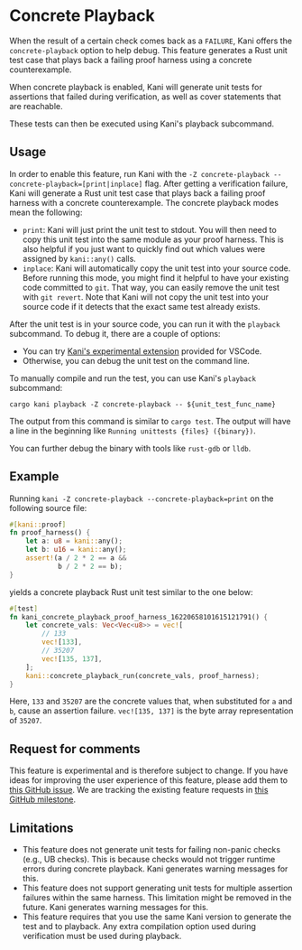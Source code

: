 # Concrete Playback

When the result of a certain check comes back as a `FAILURE`, Kani offers the `concrete-playback` option to help debug. This feature generates a Rust unit test case that plays back a failing proof harness using a concrete counterexample.

When concrete playback is enabled, Kani will generate unit tests for assertions that failed during verification,
as well as cover statements that are reachable.

These tests can then be executed using Kani's playback subcommand.

## Usage

In order to enable this feature, run Kani with the `-Z concrete-playback --concrete-playback=[print|inplace]` flag.
After getting a verification failure, Kani will generate a Rust unit test case that plays back a failing
proof harness with a concrete counterexample.
The concrete playback modes mean the following:
* `print`: Kani will just print the unit test to stdout.
You will then need to copy this unit test into the same module as your proof harness.
This is also helpful if you just want to quickly find out which values were assigned by `kani::any()` calls.
* `inplace`: Kani will automatically copy the unit test into your source code.
Before running this mode, you might find it helpful to have your existing code committed to `git`.
That way, you can easily remove the unit test with `git revert`.
Note that Kani will not copy the unit test into your source code if it detects
that the exact same test already exists. 

After the unit test is in your source code, you can run it with the `playback` subcommand.
To debug it, there are a couple of options:
* You can try [Kani's experimental extension](https://github.com/model-checking/kani-vscode-extension)
provided for VSCode.
* Otherwise, you can debug the unit test on the command line.

To manually compile and run the test, you can use Kani's `playback` subcommand:
```
cargo kani playback -Z concrete-playback -- ${unit_test_func_name}
```

The output from this command is similar to `cargo test`.
The output will have a line in the beginning like
`Running unittests {files} ({binary})`.

You can further debug the binary with tools like `rust-gdb` or `lldb`.

## Example

Running `kani -Z concrete-playback --concrete-playback=print` on the following source file:
```rust
#[kani::proof]
fn proof_harness() {
    let a: u8 = kani::any();
    let b: u16 = kani::any();
    assert!(a / 2 * 2 == a &&
            b / 2 * 2 == b);
}
```
yields a concrete playback Rust unit test similar to the one below:
```rust
#[test]
fn kani_concrete_playback_proof_harness_16220658101615121791() {
    let concrete_vals: Vec<Vec<u8>> = vec![
        // 133
        vec![133],
        // 35207
        vec![135, 137],
    ];
    kani::concrete_playback_run(concrete_vals, proof_harness);
}
```
Here, `133` and `35207` are the concrete values that, when substituted for `a` and `b`,
cause an assertion failure.
`vec![135, 137]` is the byte array representation of `35207`.

## Request for comments

This feature is experimental and is therefore subject to change.
If you have ideas for improving the user experience of this feature,
please add them to [this GitHub issue](https://github.com/model-checking/kani/issues/1536).
We are tracking the existing feature requests in
[this GitHub milestone](https://github.com/model-checking/kani/milestone/10).

## Limitations 

* This feature does not generate unit tests for failing non-panic checks (e.g., UB checks).
This is because checks would not trigger runtime errors during concrete playback.
Kani generates warning messages for this.
* This feature does not support generating unit tests for multiple assertion failures within the same harness.
This limitation might be removed in the future.
Kani generates warning messages for this.
* This feature requires that you use the same Kani version to generate the test and to playback. 
Any extra compilation option used during verification must be used during playback.
